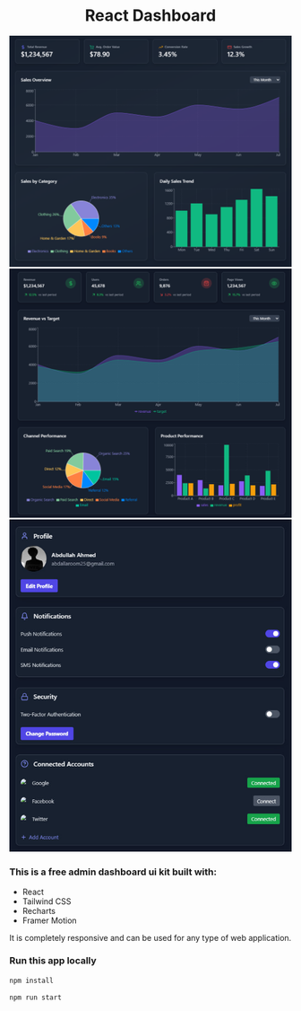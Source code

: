 <h1 align="center">React  Dashboard</h1>

![Demo App](/public/screenshot-for-readme-1.png)
![Demo App](/public/screenshot-for-readme-2.png)
![Demo App](/public/screen-for-readme-4.jpg)


### This is a free admin dashboard ui kit built with:

-   React
-   Tailwind CSS
-   Recharts
-   Framer Motion

It is completely responsive and can be used for any type of web application.

### Run this app locally

```shell
npm install
```

```shell
npm run start
```
